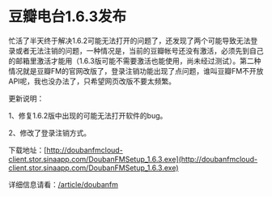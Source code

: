 # 豆瓣电台1.6.3发布

忙活了半天终于解决1.6.2可能无法打开的问题了，还发现了两个可能导致无法登录或者无法注销的问题，一种情况是，当前的豆瓣帐号还没有激活，必须先到自己的邮箱里激活才能用（1.6.3版可能不需要激活也能使用，尚未经过测试）。第二种情况就是豆瓣FM的官网改版了，登录注销功能出现了点问题，谁叫豆瓣FM不开放API呢，我也没办法了，只希望网页改版不要太频繁。

更新说明：

1、修复1.6.2版中出现的可能无法打开软件的bug。

2、修改了登录注销方式。

下载地址：[http://doubanfmcloud-client.stor.sinaapp.com/DoubanFMSetup_1.6.3.exe](http://doubanfmcloud-client.stor.sinaapp.com/DoubanFMSetup_1.6.3.exe)

详细信息请看：[/article/doubanfm](/article/doubanfm)
